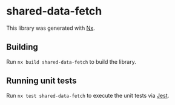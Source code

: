 # shared-data-fetch

This library was generated with [Nx](https://nx.dev).

## Building

Run `nx build shared-data-fetch` to build the library.

## Running unit tests

Run `nx test shared-data-fetch` to execute the unit tests via [Jest](https://jestjs.io).
